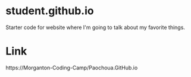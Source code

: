 # student.github.io
Starter code for website where I'm going to talk about my favorite things.

# Link
https://Morganton-Coding-Camp/Paochoua.GitHub.io
